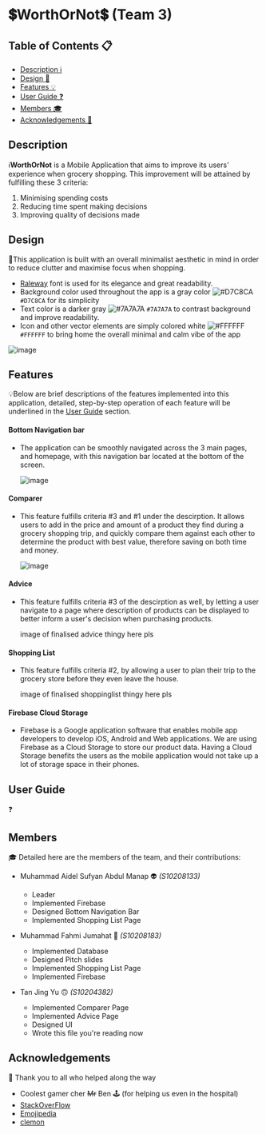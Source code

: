 # 💲WorthOrNot💲 (Team 3)

## Table of Contents 📋
- [Description ℹ️](#description)
- [Design 🎨](#design)
- [Features 💡](#features)
- [User Guide ❓](#user-guide)
- [Members 🎓](#members)
- [Acknowledgements 🙏](#acknowledgements)
  
## Description 
ℹ️**WorthOrNot** is a Mobile Application that aims to improve its users' experience when grocery shopping.
This improvement will be attained by fulfilling these 3 criteria:
  1. Minimising spending costs
  2. Reducing time spent making decisions
  3. Improving quality of decisions made

## Design 
🎨This application is built with an overall minimalist aesthetic in mind in order to reduce clutter and 
maximise focus when shopping. 
- [Raleway](https://fonts.google.com/specimen/Raleway) font is used for its elegance and great readability. 
- Background color used throughout the app is a gray color ![#D7C8CA](https://via.placeholder.com/15/D7C8CA/000000?text=+) `#D7C8CA` for its simplicity 
- Text color is a darker gray ![#7A7A7A](https://via.placeholder.com/15/7A7A7A/000000?text=+) `#7A7A7A` to contrast background and improve readability. 
- Icon and other vector elements are simply colored white ![#FFFFFF](https://via.placeholder.com/15/FFFFFF/000000?text=+) `#FFFFFF` to bring home the overall minimal and calm vibe of the app
 

![image](https://user-images.githubusercontent.com/77566547/126974880-0aa00f52-b254-48eb-baf2-095f739eecca.png)


## Features 
💡Below are brief descriptions of the features implemented into this application,
detailed, step-by-step operation of each feature will be underlined in the [User Guide](#user-guide) section.

  #### Bottom Navigation bar
  - The application can be smoothly navigated across the 3 main pages, and homepage, with this navigation
    bar located at the bottom of the screen.
    
    ![image](https://user-images.githubusercontent.com/77566547/126971994-a3c6a3a4-4ffe-4b86-8d15-c079b385bf67.png)
    
  #### Comparer
  - This feature fulfills criteria #3 and #1 under the descirption. It allows users to add in the price and amount of a product
    they find during a grocery shopping trip, and quickly compare them against each other to determine the product
    with best value, therefore saving on both time and money.
    
    ![image](https://user-images.githubusercontent.com/77566547/126972143-0b876e65-d4c0-4e79-936c-2844a86a1570.png)

  #### Advice
  - This feature fulfills criteria #3 of the descirption as well, by letting a user navigate to a page where description of 
    products can be displayed to better inform a user's decision when purchasing products.
    
    image of finalised advice thingy here pls 
  
  #### Shopping List
  - This feature fulfills criteria #2, by allowing a user to plan their trip to the grocery store before they even 
    leave the house. 
      
     image of finalised shoppinglist thingy here pls 
  
  #### Firebase Cloud Storage 
  - Firebase is a Google application software that enables mobile app developers to develop iOS, 
    Android and Web applications. We are using Firebase as a Cloud Storage to store our product data. Having a Cloud Storage 
    benefits the users as the mobile application would not take up a lot of storage space in their phones.


## User Guide 
 ❓

## Members 
🎓 Detailed here are the members of the team, and their contributions:

- Muhammad Aidel Sufyan Abdul Manap 👽 _(S10208133)_
  - Leader
  - Implemented Firebase
  - Designed Bottom Navigation Bar
  - Implemented Shopping List Page
 
- Muhammad Fahmi Jumahat 👺 _(S10208183)_
  - Implemented Database
  - Designed Pitch slides
  - Implemented Shopping List Page
  - Implemented Firebase

- Tan Jing Yu 🙃 _(S10204382)_ 
  - Implemented Comparer Page
  - Implemented Advice Page
  - Designed UI
  - Wrote this file you're reading now

## Acknowledgements
🙏 Thank you to all who helped along the way
  - Coolest gamer cher ~~Mr~~  Ben 🕹️ (for helping us even in the hospital) 
  - [StackOverFlow](https://stackoverflow.com/)
  - [Emojipedia](https://emojipedia.org/)
  - [clemon](https://www.youtube.com/watch?v=dQw4w9WgXcQ&ab_channel=RickAstley)
